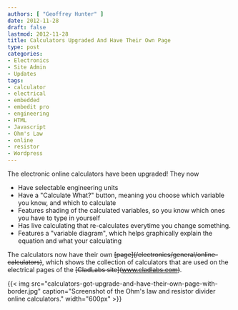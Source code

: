 ```yaml
---
authors: [ "Geoffrey Hunter" ]
date: 2012-11-28
draft: false
lastmod: 2012-11-28
title: Calculators Upgraded And Have Their Own Page
type: post
categories:
- Electronics
- Site Admin
- Updates
tags:
- calculator
- electrical
- embedded
- embedit pro
- engineering
- HTML
- Javascript
- Ohm's Law
- online
- resistor
- Wordpress
---
```


The electronic online calculators have been upgraded! They now

* Have selectable engineering units
* Have a "Calculate What?" button, meaning you choose which variable you know, and which to calculate
* Features shading of the calculated variables, so you know which ones you have to type in yourself
* Has live calculating that re-calculates everytime you change something.
* Features a "variable diagram", which helps graphically explain the equation and what your calculating

The calculators now have their own ~~\[page\](/electronics/general/online-calculators)~~, which shows the collection of calculators that are used on the electrical pages of the ~~\[CladLabs site\](www.cladlabs.com)~~.

{{< img src="calculators-got-upgrade-and-have-their-own-page-with-border.jpg" caption="Screenshot of the Ohm's law and resistor divider online calculators."  width="600px" >}}
